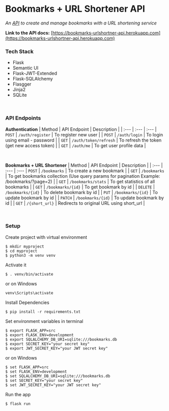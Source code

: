 # Bookmarks + URL Shortener API

_An [API](https://bookmarks-urlshortner-api.herokuapp.com) to create and manage bookmarks with a URL shortening service <br/>_


**Link to the API docs:** [https://bookmarks-urlshortner-api.herokuapp.com](https://bookmarks-urlshortner-api.herokuapp.com) <br/>


### Tech Stack ###
  * Flask
  * Semantic UI
  * Flask-JWT-Extended
  * Flask-SQLAlchemy
  * Flasgger
  * Jinja2
  * SQLite

<br/>

### API Endpoints ###
**Authentication**
| Method | API Endpoint | Description |
| :---         | :---         | :---
| `POST`     | `/auth/register`       |  To register new user      |
| `POST`   | `/auth/login`     | To login using email - password    |
| `GET`   | `/auth/token/refresh`     | To refresh the token (get new access token)    |
| `GET`     | `/auth/me`       |  To get user profile data      |

<br/>

**Bookmarks + URL Shortener**
| Method | API Endpoint | Description |
| :---         | :---         | :---
| `POST`     | `/bookmarks`       |  To create a new bookmark      |
| `GET`   | `/bookmarks`     | To get bookmarks collection (Use query params for pagination Example: /bookmarks/?page=2)    |
| `GET`   | `/bookmarks/stats`     | To get statistics of all bookmarks    |
| `GET`   | `/bookmarks/{id}`     | To get bookmark by id    |
| `DELETE`   | `/bookmarks/{id}`     | To delete bookmark by id    |
| `PUT`   | `/bookmarks/{id}`     | To update bookmark by id    |
| `PATCH`   | `/bookmarks/{id}`     | To update bookmark by id    |
| `GET`     | `/{short_url}`       |  Redirects to original URL using short_url  |

<br/>


### Setup ###
Create project with virtual environment

```console
$ mkdir myproject
$ cd myproject
$ python3 -m venv venv
```

Activate it
```console
$ . venv/bin/activate
```

or on Windows
```console
venv\Scripts\activate
```

Install Dependencies
```console
$ pip install -r requirements.txt
```

Set environment variables in terminal
```console
$ export FLASK_APP=src
$ export FLASK_ENV=development
$ export SQLALCHEMY_DB_URI=sqlite:///bookmarks.db
$ export SECRET_KEY="your secret key"
$ export JWT_SECRET_KEY="your JWT secret key"
```

or on Windows
```console
$ set FLASK_APP=src
$ set FLASK_ENV=development
$ set SQLALCHEMY_DB_URI=sqlite:///bookmarks.db
$ set SECRET_KEY="your secret key"
$ set JWT_SECRET_KEY="your JWT secret key"
```

Run the app
```console
$ flask run
```
